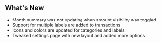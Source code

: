 ## What's New

- Month summary was not updating when amount visibility was toggled
- Support for multiple labels are added to transactions
- Icons and colors are updated for categories and labels
- Tweaked settings page with new layout and added more options
